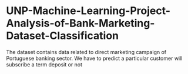 # UNP-Machine-Learning-Project-Analysis-of-Bank-Marketing-Dataset-Classification
The dataset contains data related to direct marketing campaign of Portuguese banking sector. We have to predict a particular customer will subscribe a term deposit or not
